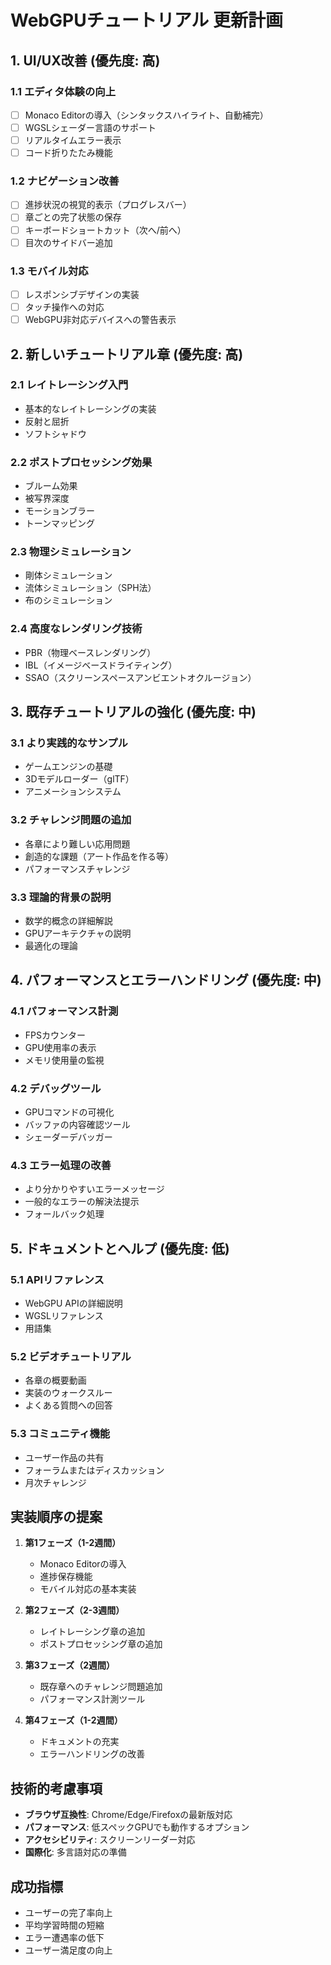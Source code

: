# WebGPUチュートリアル 更新計画

## 1. UI/UX改善 (優先度: 高)

### 1.1 エディタ体験の向上
- [ ] Monaco Editorの導入（シンタックスハイライト、自動補完）
- [ ] WGSLシェーダー言語のサポート
- [ ] リアルタイムエラー表示
- [ ] コード折りたたみ機能

### 1.2 ナビゲーション改善
- [ ] 進捗状況の視覚的表示（プログレスバー）
- [ ] 章ごとの完了状態の保存
- [ ] キーボードショートカット（次へ/前へ）
- [ ] 目次のサイドバー追加

### 1.3 モバイル対応
- [ ] レスポンシブデザインの実装
- [ ] タッチ操作への対応
- [ ] WebGPU非対応デバイスへの警告表示

## 2. 新しいチュートリアル章 (優先度: 高)

### 2.1 レイトレーシング入門
- 基本的なレイトレーシングの実装
- 反射と屈折
- ソフトシャドウ

### 2.2 ポストプロセッシング効果
- ブルーム効果
- 被写界深度
- モーションブラー
- トーンマッピング

### 2.3 物理シミュレーション
- 剛体シミュレーション
- 流体シミュレーション（SPH法）
- 布のシミュレーション

### 2.4 高度なレンダリング技術
- PBR（物理ベースレンダリング）
- IBL（イメージベースドライティング）
- SSAO（スクリーンスペースアンビエントオクルージョン）

## 3. 既存チュートリアルの強化 (優先度: 中)

### 3.1 より実践的なサンプル
- ゲームエンジンの基礎
- 3Dモデルローダー（glTF）
- アニメーションシステム

### 3.2 チャレンジ問題の追加
- 各章により難しい応用問題
- 創造的な課題（アート作品を作る等）
- パフォーマンスチャレンジ

### 3.3 理論的背景の説明
- 数学的概念の詳細解説
- GPUアーキテクチャの説明
- 最適化の理論

## 4. パフォーマンスとエラーハンドリング (優先度: 中)

### 4.1 パフォーマンス計測
- FPSカウンター
- GPU使用率の表示
- メモリ使用量の監視

### 4.2 デバッグツール
- GPUコマンドの可視化
- バッファの内容確認ツール
- シェーダーデバッガー

### 4.3 エラー処理の改善
- より分かりやすいエラーメッセージ
- 一般的なエラーの解決法提示
- フォールバック処理

## 5. ドキュメントとヘルプ (優先度: 低)

### 5.1 APIリファレンス
- WebGPU APIの詳細説明
- WGSLリファレンス
- 用語集

### 5.2 ビデオチュートリアル
- 各章の概要動画
- 実装のウォークスルー
- よくある質問への回答

### 5.3 コミュニティ機能
- ユーザー作品の共有
- フォーラムまたはディスカッション
- 月次チャレンジ

## 実装順序の提案

1. **第1フェーズ（1-2週間）**
   - Monaco Editorの導入
   - 進捗保存機能
   - モバイル対応の基本実装

2. **第2フェーズ（2-3週間）**
   - レイトレーシング章の追加
   - ポストプロセッシング章の追加

3. **第3フェーズ（2週間）**
   - 既存章へのチャレンジ問題追加
   - パフォーマンス計測ツール

4. **第4フェーズ（1-2週間）**
   - ドキュメントの充実
   - エラーハンドリングの改善

## 技術的考慮事項

- **ブラウザ互換性**: Chrome/Edge/Firefoxの最新版対応
- **パフォーマンス**: 低スペックGPUでも動作するオプション
- **アクセシビリティ**: スクリーンリーダー対応
- **国際化**: 多言語対応の準備

## 成功指標

- ユーザーの完了率向上
- 平均学習時間の短縮
- エラー遭遇率の低下
- ユーザー満足度の向上